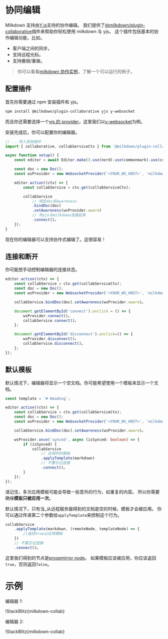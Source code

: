 # 协同编辑

Milkdown 支持由[Y.js](https://docs.yjs.dev/)支持的协作编辑。
我们提供了[@milkdown/plugin-collaborative](https://www.npmjs.com/package/@milkdown/plugin-collaborative)插件来帮助你轻松使用 milkdown 与 yjs。
这个插件包括基本的协作编辑功能，比如。

-   客户端之间的同步。
-   支持远程光标。
-   支持撤销/重做。

> 你可以看看[milkdown 协作实例](https://github.com/Saul-Mirone/milkdown/tree/main/examples/collaboration)，了解一个可以运行的例子。

## 配置插件

首先你需要通过 npm 安装插件和 yjs。

```bash
npm install @milkdown/plugin-collaborative yjs y-websocket
```

而且你还需要选择一个[yjs 的 provider](https://docs.yjs.dev/ecosystem/connection-provider)，这里我们以[y-websocket](https://docs.yjs.dev/ecosystem/connection-provider/y-websocket)为例。

安装完成后，你可以配置你的编辑器。

```typescript
// ...导入其他插件
import { collaborative, collabServiceCtx } from '@milkdown/plugin-collaborative';

async function setup() {
    const editor = await Editor.make().use(nord).use(commonmark).use(collaborative).create()。

    const doc = new Doc();
    const wsProvider = new WebsocketProvider('<YOUR_WS_HOST>', 'milkdown', doc);

    editor.action((ctx) => {
        const collabService = ctx.get(collabServiceCtx);

        collabService
            // 绑定doc和awareness
            .bindDoc(doc)
            .setAwareness(wsProvider.aware)
            // 将yjs与milkdown连接起来
            .connect()。
    });
}
```

现在你的编辑器可以支持协作式编辑了。这很容易！

## 连接和断开

你可能想手动控制编辑器的连接状态。

```typescript
editor.action((ctx) => {
    const collabService = ctx.get(collabServiceCtx);
    const doc = new Doc();
    const wsProvider = new WebsocketProvider('<YOUR_WS_HOST>', 'milkdown', doc);

    collabService.bindDoc(doc).setAwareness(wsProvider.aware)。

    document.getElementById('connect').onclick = () => {
        wsProvider.connect()。
        collabService.connect()。
    };

    document.getElementById('disconnect').onclick=() => {
        wsProvider.disconnect()。
        collabService.disconnect()。
    };
});
```

## 默认模板

默认情况下，编辑器将显示一个空文档。你可能希望使用一个模板来显示一个文档。

```typescript
const template = `# Heading`;

editor.action((ctx) => {
    const collabService = ctx.get(collabServiceCtx);
    const doc = new Doc();
    const wsProvider = new WebsocketProvider('<YOUR_WS_HOST>', 'milkdown', doc);

    collabService.bindDoc(doc).setAwareness(wsProvider.aware)。

    wsProvider.once('synced', async (isSynced: boolean) => {
        if (isSynced) {
            collabService
                // 应用你的模板
                .applyTemplate(markdown)
                // 不要忘记连接
                .connect()。
        }
    });
});
```

请记住，多次应用模板可能会导致一些意外的行为，如重复的内容。
所以你需要确保**模板只被应用一次**。

默认情况下，只有当\_从远程服务器得到的文档是空的时候，模板才会被应用。
你可以通过传递第二个参数给`applyTemplate`来控制这个行为。

```typescript
collabService
    .applyTemplate(markdown, (remoteNode, templateNode) => {
        //返回true以应用模板
    })
    // 不要忘记连接
    .connect()。
```

这里我们得到的节点是[prosemirror node](https://prosemirror.net/docs/ref/#model.Node)。
如果模板应该被应用，你应该返回`true`，否则返回`false`。

# 示例

编辑器 1:

!StackBlitz{milkdown-collab}

编辑器 2:

!StackBlitz{milkdown-collab}
